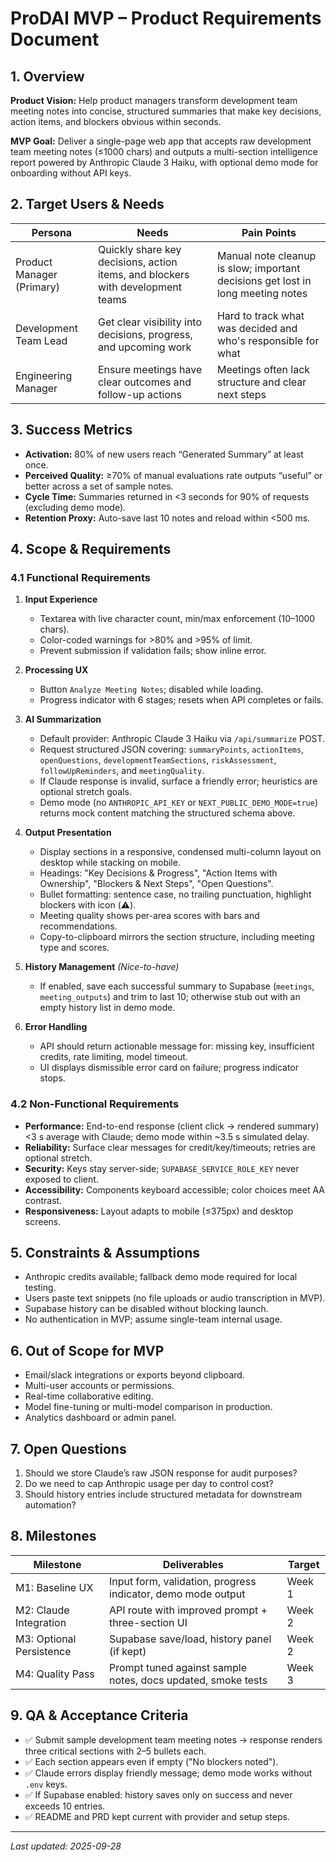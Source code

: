 # ProDAI MVP – Product Requirements Document

## 1. Overview

**Product Vision:** Help product managers transform development team meeting notes into concise, structured summaries that make key decisions, action items, and blockers obvious within seconds.

**MVP Goal:** Deliver a single-page web app that accepts raw development team meeting notes (≤1000 chars) and outputs a multi-section intelligence report powered by Anthropic Claude 3 Haiku, with optional demo mode for onboarding without API keys.

## 2. Target Users & Needs

| Persona | Needs | Pain Points |
| --- | --- | --- |
| Product Manager (Primary) | Quickly share key decisions, action items, and blockers with development teams | Manual note cleanup is slow; important decisions get lost in long meeting notes |
| Development Team Lead | Get clear visibility into decisions, progress, and upcoming work | Hard to track what was decided and who's responsible for what |
| Engineering Manager | Ensure meetings have clear outcomes and follow-up actions | Meetings often lack structure and clear next steps |

## 3. Success Metrics

- **Activation:** 80% of new users reach “Generated Summary” at least once.
- **Perceived Quality:** ≥70% of manual evaluations rate outputs “useful” or better across a set of sample notes.
- **Cycle Time:** Summaries returned in <3 seconds for 90% of requests (excluding demo mode).
- **Retention Proxy:** Auto-save last 10 notes and reload within <500 ms.

## 4. Scope & Requirements

### 4.1 Functional Requirements

1. **Input Experience**
   - Textarea with live character count, min/max enforcement (10–1000 chars).
   - Color-coded warnings for >80% and >95% of limit.
   - Prevent submission if validation fails; show inline error.

2. **Processing UX**
   - Button `Analyze Meeting Notes`; disabled while loading.
   - Progress indicator with 6 stages; resets when API completes or fails.

3. **AI Summarization**
   - Default provider: Anthropic Claude 3 Haiku via `/api/summarize` POST.
   - Request structured JSON covering: `summaryPoints`, `actionItems`, `openQuestions`, `developmentTeamSections`, `riskAssessment`, `followUpReminders`, and `meetingQuality`.
   - If Claude response is invalid, surface a friendly error; heuristics are optional stretch goals.
   - Demo mode (no `ANTHROPIC_API_KEY` or `NEXT_PUBLIC_DEMO_MODE=true`) returns mock content matching the structured schema above.

4. **Output Presentation**
   - Display sections in a responsive, condensed multi-column layout on desktop while stacking on mobile.
   - Headings: "Key Decisions & Progress", "Action Items with Ownership", "Blockers & Next Steps", "Open Questions".
   - Bullet formatting: sentence case, no trailing punctuation, highlight blockers with icon (⚠️).
   - Meeting quality shows per-area scores with bars and recommendations.
   - Copy-to-clipboard mirrors the section structure, including meeting type and scores.

5. **History Management** *(Nice-to-have)*
   - If enabled, save each successful summary to Supabase (`meetings`, `meeting_outputs`) and trim to last 10; otherwise stub out with an empty history list in demo mode.

6. **Error Handling**
   - API should return actionable message for: missing key, insufficient credits, rate limiting, model timeout.
   - UI displays dismissible error card on failure; progress indicator stops.

### 4.2 Non-Functional Requirements

- **Performance:** End-to-end response (client click → rendered summary) <3 s average with Claude; demo mode within ~3.5 s simulated delay.
- **Reliability:** Surface clear messages for credit/key/timeouts; retries are optional stretch.
- **Security:** Keys stay server-side; `SUPABASE_SERVICE_ROLE_KEY` never exposed to client.
- **Accessibility:** Components keyboard accessible; color choices meet AA contrast.
- **Responsiveness:** Layout adapts to mobile (≤375px) and desktop screens.

## 5. Constraints & Assumptions

- Anthropic credits available; fallback demo mode required for local testing.
- Users paste text snippets (no file uploads or audio transcription in MVP).
- Supabase history can be disabled without blocking launch.
- No authentication in MVP; assume single-team internal usage.

## 6. Out of Scope for MVP

- Email/slack integrations or exports beyond clipboard.
- Multi-user accounts or permissions.
- Real-time collaborative editing.
- Model fine-tuning or multi-model comparison in production.
- Analytics dashboard or admin panel.

## 7. Open Questions

1. Should we store Claude’s raw JSON response for audit purposes?
2. Do we need to cap Anthropic usage per day to control cost?
3. Should history entries include structured metadata for downstream automation?

## 8. Milestones

| Milestone | Deliverables | Target |
| --- | --- | --- |
| M1: Baseline UX | Input form, validation, progress indicator, demo mode output | Week 1 |
| M2: Claude Integration | API route with improved prompt + three-section UI | Week 2 |
| M3: Optional Persistence | Supabase save/load, history panel (if kept) | Week 2 |
| M4: Quality Pass | Prompt tuned against sample notes, docs updated, smoke tests | Week 3 |

## 9. QA & Acceptance Criteria

- ✅ Submit sample development team meeting notes → response renders three critical sections with 2–5 bullets each.
- ✅ Each section appears even if empty ("No blockers noted").
- ✅ Claude errors display friendly message; demo mode works without `.env` keys.
- ✅ If Supabase enabled: history saves only on success and never exceeds 10 entries.
- ✅ README and PRD kept current with provider and setup steps.

---

_Last updated: 2025-09-28_

